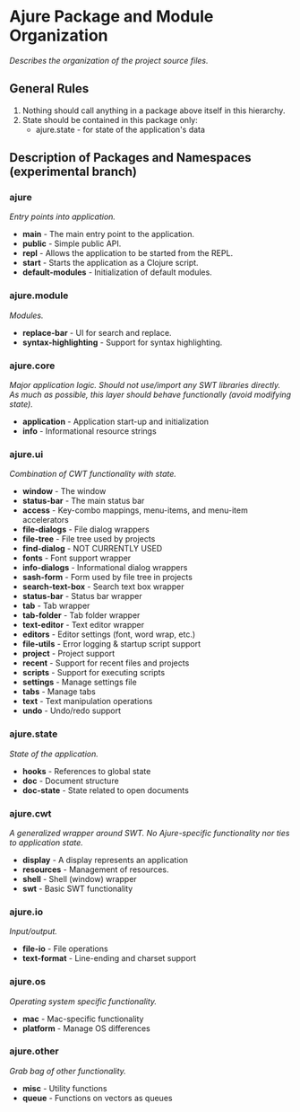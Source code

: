 # Ajure Package and Module Organization

_Describes the organization of the project source files._

## General Rules

1. Nothing should call anything in a package above itself in this hierarchy.
2. State should be contained in this package only:
   * ajure.state - for state of the application's data

## Description of Packages and Namespaces (experimental branch)

### ajure

_Entry points into application._

* **main** - The main entry point to the application.
* **public** - Simple public API.
* **repl** - Allows the application to be started from the REPL.
* **start** - Starts the application as a Clojure script.
* **default-modules** - Initialization of default modules.

### ajure.module

_Modules._

* **replace-bar** - UI for search and replace.
* **syntax-highlighting** - Support for syntax highlighting.

### ajure.core

_Major application logic. Should not use/import any SWT libraries directly.
As much as possible, this layer should behave functionally (avoid modifying
state)._

* **application** - Application start-up and initialization
* **info** - Informational resource strings

### ajure.ui

_Combination of CWT functionality with state._

* **window** - The window
* **status-bar** - The main status bar
* **access** - Key-combo mappings, menu-items, and menu-item accelerators
* **file-dialogs** - File dialog wrappers
* **file-tree** - File tree used by projects
* **find-dialog** - NOT CURRENTLY USED
* **fonts** - Font support wrapper
* **info-dialogs** - Informational dialog wrappers
* **sash-form** - Form used by file tree in projects
* **search-text-box** - Search text box wrapper
* **status-bar** - Status bar wrapper
* **tab** - Tab wrapper
* **tab-folder** - Tab folder wrapper
* **text-editor** - Text editor wrapper
* **editors** - Editor settings (font, word wrap, etc.)
* **file-utils** - Error logging & startup script support
* **project** - Project support
* **recent** - Support for recent files and projects
* **scripts** - Support for executing scripts
* **settings** - Manage settings file
* **tabs** - Manage tabs
* **text** - Text manipulation operations
* **undo** - Undo/redo support

### ajure.state

_State of the application._

* **hooks** - References to global state
* **doc** - Document structure
* **doc-state** - State related to open documents

### ajure.cwt

_A generalized wrapper around SWT. No Ajure-specific functionality nor ties to
application state._

* **display** - A display represents an application
* **resources** - Management of resources.
* **shell** - Shell (window) wrapper
* **swt** - Basic SWT functionality

### ajure.io

_Input/output._

* **file-io** - File operations
* **text-format** - Line-ending and charset support

### ajure.os

_Operating system specific functionality._

* **mac** - Mac-specific functionality
* **platform** - Manage OS differences

### ajure.other

_Grab bag of other functionality._

* **misc** - Utility functions
* **queue** - Functions on vectors as queues
